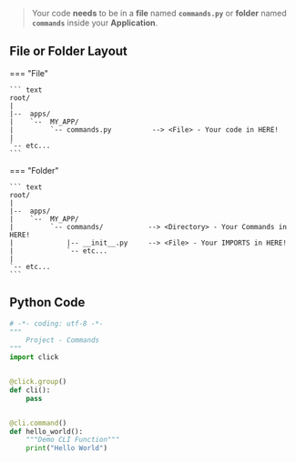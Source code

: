 > Your code **needs** to be in a **file** named **`commands.py`**  or **folder** named **`commands`** inside your **Application**.

## File or Folder **Layout**

=== "File"

    ``` text
    root/
    |
    |--  apps/
    |    `--  MY_APP/
    |         `-- commands.py          --> <File> - Your code in HERE!
    |
    `-- etc...
    ```

=== "Folder"

    ``` text
    root/
    |
    |--  apps/
    |    `--  MY_APP/
    |         `-- commands/           --> <Directory> - Your Commands in HERE!
    |             |-- __init__.py     --> <File> - Your IMPORTS in HERE!
    |             `-- etc...
    |
    `-- etc...
    ```

## Python **Code**

``` python title="commands.py"
# -*- coding: utf-8 -*-
"""
    Project - Commands
"""
import click


@click.group()
def cli():
    pass


@cli.command()
def hello_world():
    """Demo CLI Function"""
    print("Hello World")
```
